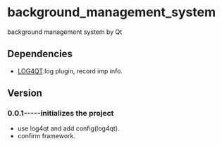# background_management_system
background management system by Qt

## Dependencies
* [LOG4QT](https://github.com/MEONMedical/Log4Qt):log plugin, record imp info.

## Version
### 0.0.1-----initializes the project
* use log4qt and add config(log4qt).
* confirm framework.